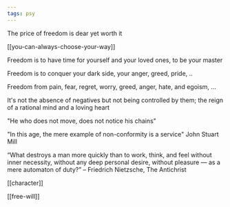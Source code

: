 ```yaml
---
tags: psy
---
```



The price of freedom is dear yet worth it 

[[you-can-always-choose-your-way]]

Freedom is to have time for yourself and your loved ones, to be your master

Freedom is to conquer your dark side, your anger, greed, pride, ..

Freedom from pain, fear, regret, worry, greed, anger, hate, and egoism, ... 

It's not the absence of negatives but not being controlled by them; the reign of a rational mind and a loving heart  

"He who does not move, does not notice his chains"

"In this age, the mere example of non-conformity is a service" John Stuart Mill 

“What destroys a man more quickly than to work, think, and feel without inner necessity, without any deep personal desire, without pleasure — as a mere automaton of duty?” – Friedrich Nietzsche, The Antichrist

[[character]]

[[free-will]]


